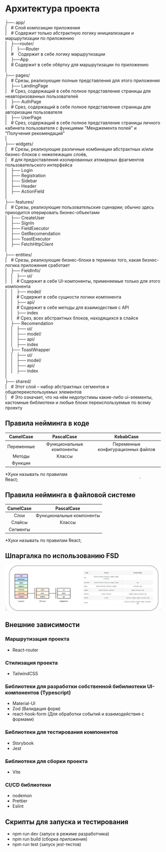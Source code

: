 # Архитектура проекта

├── app/<br />
| # Слой композиции приложения<br />
| # Содержит только абстрактную логику инициализации и маршрутизации по приложению<br />
| ├──router/<br />
| | ├──Router<br />
| # Содержит в себе логику маршрутизации<br />
| ├──App<br />
| # Содержит в себе обёртку для маршрутизации по приложению<br />
|<br />
├── pages/<br />
| # Срезы, реализующие полные представления для этого приложения<br />
| ├── LandingPage<br />
| # Срез, содержащий в себе полное представление страницы для неавторизованных пользователей<br />
| ├── AuthPage<br />
| # Срез, содержащий в себе полное представление страницы для авторизации пользователя<br />
| ├── UserPage<br />
| # Срез, содержащий в себе полное представление страницы личного кабинета пользователя с функциями "Менджемента полей" и "Получения рекомендаций"<br />
|<br />
├── widgets/<br />
| # Срезы, реализующие различные комбинации абстрактных и/или бизнес-блоков с нижележащих слоёв,<br />
| # для предоставления изолированных атомарных фрагментов пользовательского интерфейса<br />
| ├── Login<br />
| ├── Registration<br />
| ├── Sidebar<br />
| ├── Header<br />
| ├── ActionField<br />
|<br />
├── features/<br />
| # Срезы, реализующие пользовательские сценарии; обычно здесь приходится оперировать бизнес-объектами<br />
| ├── CreateUser<br />
| ├── SignIn<br />
| ├── FieldExecutor<br />
| ├── GetRecomendation<br />
| ├── ToastExecutor<br />
| ├── FetchHttpClient<br />
|<br />
├── entities/<br />
| # Срезы, реализующие бизнес-блоки в терминах того, какая бизнес-логика приложения сработает<br />
| ├── FieldInfo/<br />
| | ├── ui/<br />
| | # Содержит в себе UI-компоненты, применяемые только для этого компонента<br />
| | ├── model/<br />
| | # Содержит в себе сущности логики компонента<br />
| | ├── api/<br />
| | # Содержит в себе методы для взаимодествия с API<br />
| | ├── index<br />
| | # Срез, всех абстрактных блоков, находящихся в слайсе<br />
| ├── Recomendation<br />
| | ├── ui/<br />
| | ├── model/<br />
| | ├── api/<br />
| | ├── index<br />
| ├── ToastWrapper<br />
| | ├── ui/<br />
| | ├── model/<br />
| | ├── api/<br />
| | ├── index<br />
|<br />
├── shared/<br />
| # Этот слой – набор абстрактных сегментов и общепереиспользуемых элементов<br />
| # Это означает, что на нём недопустимы какие-либо ui-элементы, кастомные библиотеки и любые блоки переиспользуемые по всему проекту<br />

## Правила нейминга в коде 



| CamelCase | PascalCase | KebabCase |
| :------: | :------: | :------: |
| Переменные | Функциональные компоненты | Переменные конфигурационных файлов |
| Методы | Классы |
| Функции |


*Хуки называть по правилам React;                            `

## Правила нейминга в файловой системе

| CamelCase | PascalCase |
| :-------------: | :-------------------------: |
| Слои | Функциональные компоненты |
| Слайсы | Классы |
| Сегменты |

*Хуки называть по правилам React;

## Шпаргалка по использованию FSD

![Модель использования FSD](image.png)

## Внешние зависимости

### Маршрутизация проекта
- React-router

### Стилизация проекта
- TailwindCSS

### Библиотеки для разработки собственной бибилиотеки UI-компонентов (Typescript)
- Material-UI
- Zod (Валидация форм)
- react-hook-form (Для обработки событий и взаимодействия с формами)

### Библиотеки для тестирования компонентов
- Storybook
- Jest

### Библиотеки для сборки проекта
- Vite

### CI/CD библиотеки
- nodemon
- Prettier
- Eslint

## Скрипты для запуска и тестирования
- npm run dev (запуск в режиме разработчика)
- npm run build (cборка приложения)
- npm run test (запуск jest-тестов)
